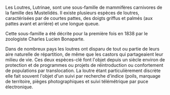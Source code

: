 Les Loutres, Lutrinae, sont une sous-famille de mammifères carnivores de la famille des Mustelidés. Il existe plusieurs espèces de loutres, caractérisées par de courtes pattes, des doigts griffus et palmés (aux pattes avant et arrière) et une longue queue.

Cette sous-famille a été décrite pour la première fois en 1838 par le zoologiste Charles Lucien Bonaparte.

Dans de nombreux pays les loutres ont disparu de tout ou partie de leurs aire naturelle de répartition, de même que les castors qui partageaient leur milieu de vie. Ces deux espèces-clé font l'objet depuis un siècle environ de protection et de programmes ou projets de réintroduction ou confortement de populations par translocation. La loutre étant particulièrement discrète elle fait souvent l'objet d'un suivi par recherche d'indice (poils, marquage de territoire, pièges photographiques et suivi télémétrique par puce électronique.
